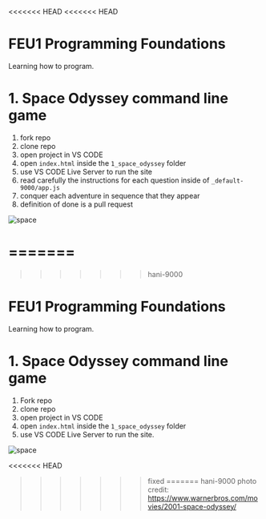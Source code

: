 <<<<<<< HEAD
<<<<<<< HEAD
# FEU1 Programming Foundations

Learning how to program.

# 1. Space Odyssey command line game

1. fork repo
2. clone repo
3. open project in VS CODE
4. open `index.html` inside the `1_space_odyssey` folder
5. use VS CODE Live Server to run the site
6. read carefully the instructions for each question inside of `_default-9000/app.js`
7. conquer each adventure in sequence that they appear
8. definition of done is a pull request

![space](./1_space_odyssey/img/space_odyssey.jpg)

=======
=======
>>>>>>> hani-9000
# FEU1 Programming Foundations

Learning how to program.

# 1. Space Odyssey command line game

1. Fork repo
2. clone repo
3.  open project in VS CODE
4.  open `index.html` inside the `1_space_odyssey` folder
5.  use VS CODE Live Server to run the site.

![space](./1_space_odyssey/img/space_odyssey.jpg)

<<<<<<< HEAD
>>>>>>> fixed
=======
>>>>>>> hani-9000
photo credit: https://www.warnerbros.com/movies/2001-space-odyssey/